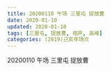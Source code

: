 ```yaml
---
title: 20200110 午场 三里屯 捉放曹
date: 2020-01-10
updated: 2020-01-10
tags: [三里屯, 捉放曹, 相声, 高峰]
categories: (2019)己亥年场次
---
```

20200110 午场 三里屯 捉放曹